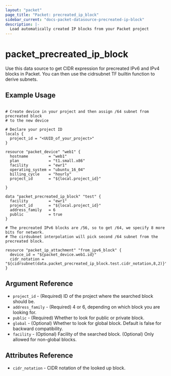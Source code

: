 ```yaml
---
layout: "packet"
page_title: "Packet: precreated_ip_block"
sidebar_current: "docs-packet-datasource-precreated-ip-block"
description: |-
  Load automatically created IP blocks from your Packet project
---
```


# packet\_precreated\_ip\_block

Use this data source to get CIDR expression for precreated IPv6 and IPv4 blocks in Packet.
You can then use the cidrsubnet TF builtin function to derive subnets.

## Example Usage

```hcl

# Create device in your project and then assign /64 subnet from precreated block
# to the new device

# Declare your project ID
locals {
  project_id = "<UUID_of_your_project>"
}

resource "packet_device" "web1" {
  hostname         = "web1"
  plan             = "t1.small.x86"
  facility         = "ewr1"
  operating_system = "ubuntu_16_04"
  billing_cycle    = "hourly"
  project_id       = "${local.project_id}"
  
}

data "packet_precreated_ip_block" "test" {
  facility         = "ewr1"
  project_id       = "${local.project_id}"
  address_family   = 6
  public           = true
}

# The precreated IPv6 blocks are /56, so to get /64, we specify 8 more bits for network.
# The cirdsubnet interpolation will pick second /64 subnet from the precreated block.

resource "packet_ip_attachment" "from_ipv6_block" {
  device_id = "${packet_device.web1.id}"
  cidr_notation = "${cidrsubnet(data.packet_precreated_ip_block.test.cidr_notation,8,2)}"
}

```

## Argument Reference

 * `project_id` - (Required) ID of the project where the searched block should be.
 * `address_family` - (Required) 4 or 6, depending on which block you are looking for.
 * `public` - (Required) Whether to look for public or private block. 
 * `global` - (Optional) Whether to look for global block. Default is false for backward compatibility.
 * `facility` - (Optional) Facility of the searched block. (Optional) Only allowed for non-global blocks.

## Attributes Reference

 * `cidr_notation` - CIDR notation of the looked up block.

